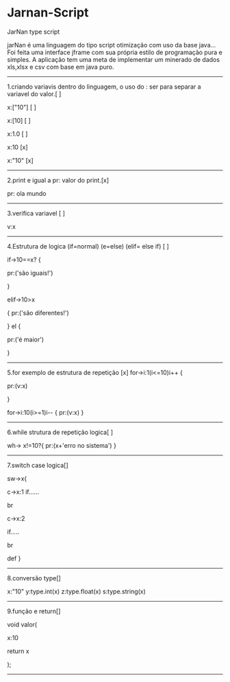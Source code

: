 # Jarnan-Script

JarNan type script


jarNan é uma linguagem do tipo script otimização com uso da base java...
Foi feita uma interface jframe com sua própria estilo de programação pura e simples.
A aplicação tem uma meta de implementar um minerado de dados xls,xlsx e csv com base em java puro.
_______________________________________________________________________________________________________________

1.criando variavis dentro do linguagem, o uso do : ser para separar a variavel do valor.[ ]

x:["10"] [ ] 

x:[10]   [ ]

x:1.0    [ ]

x:10     [x]

x:"10"   [x]

_______________________________________________________________________________________________________________

2.print e igual a pr: valor do print.[x]

pr: ola mundo
_______________________________________________________________________________________________________________
3.verifica variavel [ ]

v:x

_______________________________________________________________________________________________________________
4.Estrutura de logica (if=normal) (e=else) (elif= else if) [ ]

if->10==x?
{

pr:('são iguais!')

}

elif->10>x

{
pr:('são diferentes!')

}
el
{

pr:('é maior')

}

_______________________________________________________________________________________________________________


5.for exemplo de estrutura de repetição [x]
for->i:1(i<=10)i++
{

pr:(v:x)

}

for->i:10(i>=1)i--
{
pr:(v:x)
}
_______________________________________________________________________________________________________________
6.while strutura de repetição logica[ ]

wh-> x!=10?{
pr:(x+'erro no sistema')
}
_______________________________________________________________________________________________________________

7.switch case logica[]

sw->x{

c->x:1
if......

br

c->x:2

if.....

br

def
}
_______________________________________________________________________________________________________________

8.conversão type[]

x:"10"
y:type.int(x)
z:type.float(x)
s:type.string(x)

_______________________________________________________________________________________________________________
9.função e return[]

void valor(

x:10

return x

);
___________________________________________________________________________



